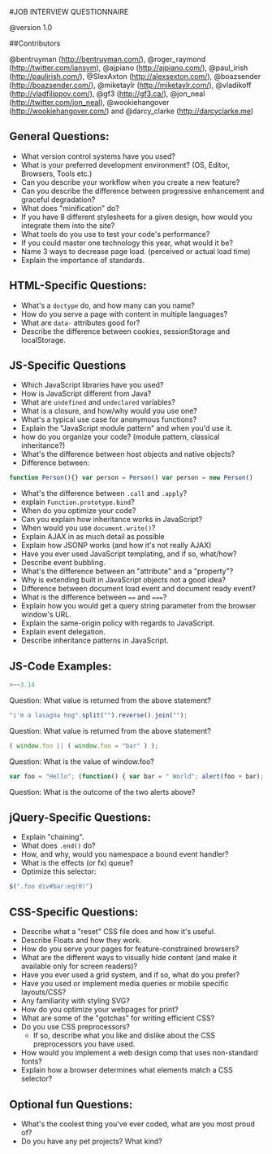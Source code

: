 #JOB INTERVIEW QUESTIONNAIRE

@version 1.0
 
##Contributors

@bentruyman (http://bentruyman.com/), @roger_raymond (http://twitter.com/iansym), @ajpiano (http://ajpiano.com/), @paul_irish (http://paulirish.com/), @SlexAxton (http://alexsexton.com/), @boazsender (http://boazsender.com/), @miketaylr (http://miketaylr.com/), @vladikoff (http://vladfilippov.com/), @gf3 (http://gf3.ca/), @jon_neal (http://twitter.com/jon_neal), @wookiehangover (http://wookiehangover.com/) and @darcy_clarke (http://darcyclarke.me)

## General Questions:

* What version control systems have you used? 
* What is your preferred development environment? (OS, Editor, Browsers, Tools etc.) 
* Can you describe your workflow when you create a new feature? 
* Can you describe the difference between progressive enhancement and graceful degradation? 
* What does "minification" do? 
* If you have 8 different stylesheets for a given design, how would you integrate them into the site? 
* What tools do you use to test your code's performance? 
* If you could master one technology this year, what would it be? 
* Name 3 ways to decrease page load. (perceived or actual load time) 
* Explain the importance of standards.  

## HTML-Specific Questions:

* What's a `doctype` do, and how many can you name? 
* How do you serve a page with content in multiple languages? 
* What are `data-` attributes good for? 
* Describe the difference between cookies, sessionStorage and localStorage.  

## JS-Specific Questions

* Which JavaScript libraries have you used? 
* How is JavaScript different from Java? 
* What are `undefined` and `undeclared` variables? 
* What is a closure, and how/why would you use one? 
* What's a typical use case for anonymous functions? 
* Explain the "JavaScript module pattern" and when you'd use it. 
* how do you organize your code? (module pattern, classical inheritance?) 
* What's the difference between host objects and native objects? 
* Difference between: 
```javascript
function Person(){} var person = Person() var person = new Person()
```
* What's the difference between `.call` and `.apply`? 
* explain `Function.prototype.bind`? 
* When do you optimize your code? 
* Can you explain how inheritance works in JavaScript? 
* When would you use `document.write()`? 
* Explain AJAX in as much detail as possible 
* Explain how JSONP works (and how it's not really AJAX) 
* Have you ever used JavaScript templating, and if so, what/how? 
* Describe event bubbling. 
* What's the difference between an "attribute" and a "property"? 
* Why is extending built in JavaScript objects not a good idea? 
* Difference between document load event and document ready event? 
* What is the difference between `==` and `===`? 
* Explain how you would get a query string parameter from the browser window's URL. 
* Explain the same-origin policy with regards to JavaScript. 
* Explain event delegation. 
* Describe inheritance patterns in JavaScript. 

## JS-Code Examples:

```javascript
>~~3.14
```
Question: What value is returned from the above statement? 

```javascript
"i'm a lasagna hog".split("").reverse().join("");
```
Question: What value is returned from the above statement? 

```javascript
( window.foo || ( window.foo = "bar" ) );
```
Question: What is the value of window.foo? 


```javascript
var foo = "Hello"; (function() { var bar = " World"; alert(foo + bar); })(); alert(foo + bar);
```
Question: What is the outcome of the two alerts above? 


## jQuery-Specific Questions:

* Explain "chaining". 
* What does `.end()` do? 
* How, and why, would you namespace a bound event handler? 
* What is the effects (or fx) queue? 
* Optimize this selector: 
```javascript
$(".foo div#bar:eq(0)")
```

## CSS-Specific Questions:

* Describe what a "reset" CSS file does and how it's useful. 
* Describe Floats and how they work. 
* How do you serve your pages for feature-constrained browsers? 
* What are the different ways to visually hide content (and make it available only for screen readers)? 
* Have you ever used a grid system, and if so, what do you prefer? 
* Have you used or implement media queries or mobile specific layouts/CSS? 
* Any familiarity with styling SVG? 
* How do you optimize your webpages for print? 
* What are some of the "gotchas" for writing efficient CSS? 
* Do you use CSS preprocessors? 
	* If so, describe what you like and dislike about the CSS preprocessors you have used. 
* How would you implement a web design comp that uses non-standard fonts?
* Explain how a browser determines what elements match a CSS selector?  

## Optional fun Questions:

* What's the coolest thing you've ever coded, what are you most proud of? 
* Do you have any pet projects? What kind? 
